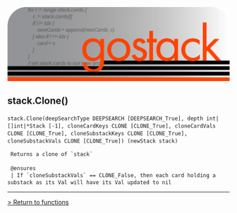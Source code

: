 ![Banner](../../media/gostack_SmallerTransparent.png)

 <h2>stack.Clone()</h2>

 `stack.Clone(deepSearchType DEEPSEARCH [DEEPSEARCH_True], depth int|[]int|*Stack [-1], cloneCardKeys CLONE [CLONE_True], cloneCardVals CLONE [CLONE_True], cloneSubstackKeys CLONE [CLONE_True], cloneSubstackVals CLONE [CLONE_True]) (newStack stack)`

```
 Returns a clone of `stack`

 @ensures
 | If `cloneSubstackVals` == CLONE_False, then each card holding a substack as its Val will have its Val updated to nil
```

---

 [> Return to functions](../functionsAPI.md)